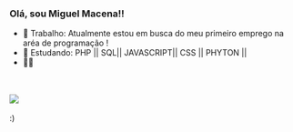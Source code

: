 ### Olá, sou Miguel Macena!!

- 🔭 Trabalho: Atualmente estou em busca do meu primeiro emprego na aréa de programação !
- 🌱 Estudando:  PHP || SQL|| JAVASCRIPT|| CSS || PHYTON || 
- 🐱‍🏍 

<br>
<br>

<div>

  <picture>
<source 
  srcset="https://github-readme-stats.vercel.app/api?username=MiguelMacena&show_icons=true&theme=dark"
  media="(prefers-color-scheme: dark)"
/>
<source
  srcset="https://github-readme-stats.vercel.app/api?username=anuraghazra&show_icons=true"
  media="(prefers-color-scheme: light), (prefers-color-scheme: green)"
/>
<img src="https://github-readme-stats.vercel.app/api?username=anuraghazra&show_icons=true" />
</picture>
  
</div> 

<br>

 <footer> :) </footer> 
